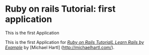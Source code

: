 # Ruby on rails Tutorial: first application
This is the first Application

This is the first Application for
[*Ruby on Rails TutorialL Learn Rails by Example*](http://railstutorial.org/)
by [Michael Hartl] (http://michaelhartl.com/).